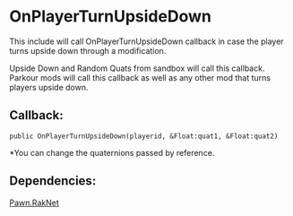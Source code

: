 # OnPlayerTurnUpsideDown
This include will call OnPlayerTurnUpsideDown callback in case the player turns upside down through a modification.

Upside Down and Random Quats from sandbox will call this callback.<br>
Parkour mods will call this callback as well as any other mod that turns players upside down.

## Callback:
```pawn
public OnPlayerTurnUpsideDown(playerid, &Float:quat1, &Float:quat2)
```

*You can change the quaternions passed by reference.

## Dependencies:
[Pawn.RakNet](http://forum.sa-mp.com/showthread.php?t=640306)
